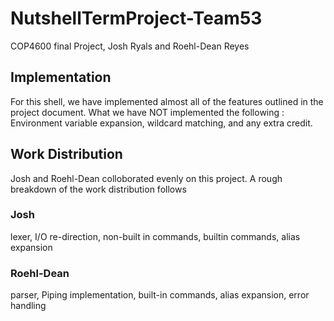 # NutshellTermProject-Team53
COP4600 final Project, Josh Ryals and Roehl-Dean Reyes

## Implementation
For this shell, we have implemented almost all of the features outlined in the project document. What we have NOT implemented the following : Environment variable expansion, wildcard matching, and any extra credit.

## Work Distribution
Josh and Roehl-Dean colloborated evenly on this project. A rough breakdown of the work distribution follows

### Josh
lexer, I/O re-direction, non-built in commands, builtin commands, alias expansion

### Roehl-Dean
parser, Piping implementation, built-in commands, alias expansion, error handling
